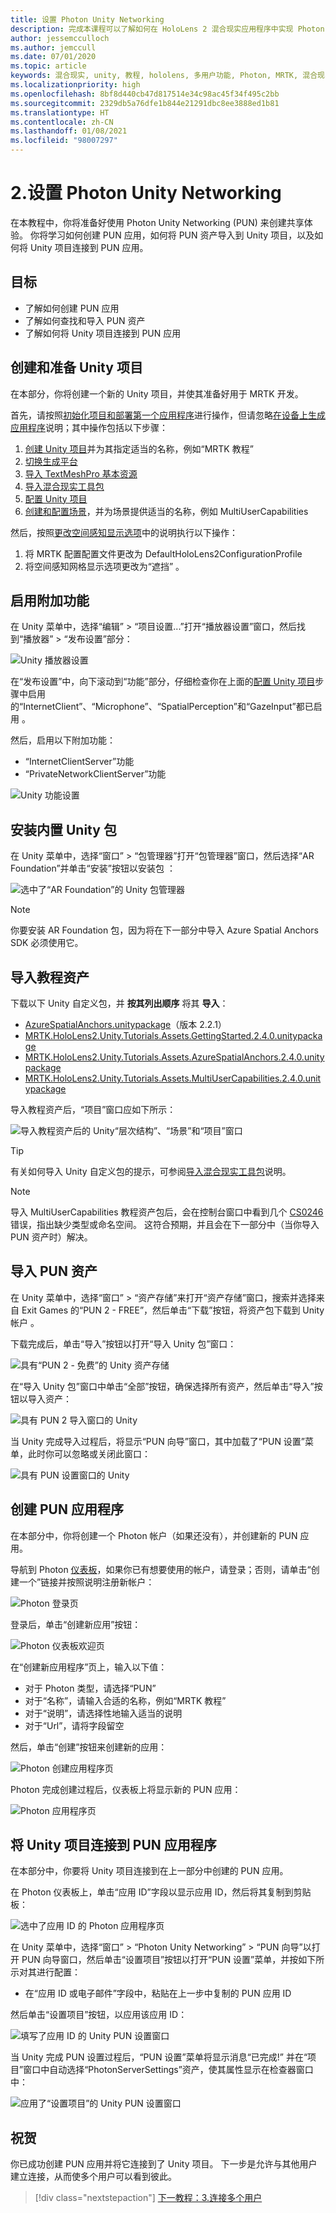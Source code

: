 ```yaml
---
title: 设置 Photon Unity Networking
description: 完成本课程可以了解如何在 HoloLens 2 混合现实应用程序中实现 Photon Unity Network。
author: jessemcculloch
ms.author: jemccull
ms.date: 07/01/2020
ms.topic: article
keywords: 混合现实, unity, 教程, hololens, 多用户功能, Photon, MRTK, 混合现实工具包, UWP, Azure 空间定位点, PUN
ms.localizationpriority: high
ms.openlocfilehash: 8bf8d440cb47d817514e34c98ac45f34f495c2bb
ms.sourcegitcommit: 2329db5a76dfe1b844e21291dbc8ee3888ed1b81
ms.translationtype: HT
ms.contentlocale: zh-CN
ms.lasthandoff: 01/08/2021
ms.locfileid: "98007297"
---
```

# <a name="2-setting-up-photon-unity-networking"></a>2.设置 Photon Unity Networking

在本教程中，你将准备好使用 Photon Unity Networking (PUN) 来创建共享体验。 你将学习如何创建 PUN 应用，如何将 PUN 资产导入到 Unity 项目，以及如何将 Unity 项目连接到 PUN 应用。

## <a name="objectives"></a>目标

* 了解如何创建 PUN 应用
* 了解如何查找和导入 PUN 资产
* 了解如何将 Unity 项目连接到 PUN 应用

## <a name="creating-and-preparing-the-unity-project"></a>创建和准备 Unity 项目

在本部分，你将创建一个新的 Unity 项目，并使其准备好用于 MRTK 开发。

首先，请按照[初始化项目和部署第一个应用程序](mr-learning-base-02.md)进行操作，但请忽略[在设备上生成应用程序](mr-learning-base-02.md#building-and-deploying-to-your-hololens-2)说明；其中操作包括以下步骤：

1. [创建 Unity 项目](mr-learning-base-02.md#creating-the-unity-project)并为其指定适当的名称，例如“MRTK 教程”
2. [切换生成平台](mr-learning-base-02.md#switching-the-build-platform)
3. [导入 TextMeshPro 基本资源](mr-learning-base-02.md#importing-the-textmeshpro-essential-resources)
4. [导入混合现实工具包](mr-learning-base-02.md#importing-the-mixed-reality-toolkit)
5. [配置 Unity 项目](mr-learning-base-02.md#selecting-mrtk-and-project-settings)
6. [创建和配置场景](mr-learning-base-02.md#creating-and-configuring-the-scene)，并为场景提供适当的名称，例如 MultiUserCapabilities

然后，按照[更改空间感知显示选项](mr-learning-base-03.md#changing-the-spatial-awareness-display-option)中的说明执行以下操作：

1. 将 MRTK 配置配置文件更改为 DefaultHoloLens2ConfigurationProfile 
1. 将空间感知网格显示选项更改为“遮挡” 。

## <a name="enabling-additional-capabilities"></a>启用附加功能

在 Unity 菜单中，选择“编辑” > “项目设置...”打开“播放器设置”窗口，然后找到“播放器” >  “发布设置”部分：   

![Unity 播放器设置](images/mr-learning-sharing/sharing-02-section2-step1-1.png)

在“发布设置”中，向下滚动到“功能”部分，仔细检查你在上面的[配置 Unity 项目](mr-learning-base-02.md#selecting-mrtk-and-project-settings)步骤中启用的“InternetClient”、“Microphone”、“SpatialPerception”和“GazeInput”都已启用     。

然后，启用以下附加功能：

* “InternetClientServer”功能
* “PrivateNetworkClientServer”功能

![Unity 功能设置](images/mr-learning-sharing/sharing-02-section2-step1-2.png)

## <a name="installing-inbuilt-unity-packages"></a>安装内置 Unity 包

在 Unity 菜单中，选择“窗口” > “包管理器”打开“包管理器”窗口，然后选择“AR Foundation”并单击“安装”按钮以安装包   ：

![选中了“AR Foundation”的 Unity 包管理器](images/mr-learning-sharing/sharing-02-section3-step1-1.png)

> [!NOTE]
> 你要安装 AR Foundation 包，因为将在下一部分中导入 Azure Spatial Anchors SDK 必须使用它。

## <a name="importing-the-tutorial-assets"></a>导入教程资产

下载以下 Unity 自定义包，并 **按其列出顺序** 将其 **导入**：

* [AzureSpatialAnchors.unitypackage](https://github.com/Azure/azure-spatial-anchors-samples/releases/download/v2.2.1/AzureSpatialAnchors.unitypackage)（版本 2.2.1）
* [MRTK.HoloLens2.Unity.Tutorials.Assets.GettingStarted.2.4.0.unitypackage](https://github.com/microsoft/MixedRealityLearning/releases/download/getting-started-v2.4.0/MRTK.HoloLens2.Unity.Tutorials.Assets.GettingStarted.2.4.0.unitypackage)
* [MRTK.HoloLens2.Unity.Tutorials.Assets.AzureSpatialAnchors.2.4.0.unitypackage](https://github.com/microsoft/MixedRealityLearning/releases/download/azure-spatial-anchors-v2.4.0/MRTK.HoloLens2.Unity.Tutorials.Assets.AzureSpatialAnchors.2.4.0.unitypackage)
* [MRTK.HoloLens2.Unity.Tutorials.Assets.MultiUserCapabilities.2.4.0.unitypackage](https://github.com/microsoft/MixedRealityLearning/releases/download/multi-user-capabilities-v2.4.0/MRTK.HoloLens2.Unity.Tutorials.Assets.MultiUserCapabilities.2.4.0.unitypackage)

导入教程资产后，“项目”窗口应如下所示：

![导入教程资产后的 Unity“层次结构”、“场景”和“项目”窗口](images/mr-learning-sharing/sharing-02-section4-step1-1.png)

> [!TIP]
> 有关如何导入 Unity 自定义包的提示，可参阅[导入混合现实工具包](mr-learning-base-02.md#importing-the-mixed-reality-toolkit)说明。

> [!NOTE]
> 导入 MultiUserCapabilities 教程资产包后，会在控制台窗口中看到几个 [CS0246](https://docs.microsoft.com/dotnet/csharp/language-reference/compiler-messages/cs0246) 错误，指出缺少类型或命名空间。 这符合预期，并且会在下一部分中（当你导入 PUN 资产时）解决。

## <a name="importing-the-pun-assets"></a>导入 PUN 资产

在 Unity 菜单中，选择“窗口” > “资产存储”来打开“资产存储”窗口，搜索并选择来自 Exit Games 的“PUN 2 - FREE”，然后单击“下载”按钮，将资产包下载到 Unity 帐户   。

下载完成后，单击“导入”按钮以打开“导入 Unity 包”窗口：

![具有“PUN 2 - 免费”的 Unity 资产存储](images/mr-learning-sharing/sharing-02-section5-step1-1.png)

在“导入 Unity 包”窗口中单击“全部”按钮，确保选择所有资产，然后单击“导入”按钮以导入资产：

![具有 PUN 2 导入窗口的 Unity](images/mr-learning-sharing/sharing-02-section5-step1-2.png)

当 Unity 完成导入过程后，将显示“PUN 向导”窗口，其中加载了“PUN 设置”菜单，此时你可以忽略或关闭此窗口：

![具有 PUN 设置窗口的 Unity](images/mr-learning-sharing/sharing-02-section5-step1-3.png)

## <a name="creating-the-pun-application"></a>创建 PUN 应用程序

在本部分中，你将创建一个 Photon 帐户（如果还没有），并创建新的 PUN 应用。

导航到 Photon <a href="https://dashboard.photonengine.com/account/signin" target="_blank">仪表板</a>，如果你已有想要使用的帐户，请登录；否则，请单击“创建一个”链接并按照说明注册新帐户：

![Photon 登录页](images/mr-learning-sharing/sharing-02-section6-step1-1.png)

登录后，单击“创建新应用”按钮：

![Photon 仪表板欢迎页](images/mr-learning-sharing/sharing-02-section6-step1-2.png)

在“创建新应用程序”页上，输入以下值：

* 对于 Photon 类型，请选择“PUN”
* 对于“名称”，请输入合适的名称，例如“MRTK 教程”
* 对于“说明”，请选择性地输入适当的说明
* 对于“Url”，请将字段留空

然后，单击“创建”按钮来创建新的应用：

![Photon 创建应用程序页](images/mr-learning-sharing/sharing-02-section6-step1-3.png)

Photon 完成创建过程后，仪表板上将显示新的 PUN 应用：

![Photon 应用程序页](images/mr-learning-sharing/sharing-02-section6-step1-4.png)

## <a name="connecting-the-unity-project-to-the-pun-application"></a>将 Unity 项目连接到 PUN 应用程序

在本部分中，你要将 Unity 项目连接到在上一部分中创建的 PUN 应用。

在 Photon 仪表板上，单击“应用 ID”字段以显示应用 ID，然后将其复制到剪贴板：

![选中了应用 ID 的 Photon 应用程序页](images/mr-learning-sharing/sharing-02-section7-step1-1.png)

在 Unity 菜单中，选择“窗口” > “Photon Unity Networking” > “PUN 向导”以打开 PUN 向导窗口，然后单击“设置项目”按钮以打开“PUN 设置”菜单，并按如下所示对其进行配置：

* 在“应用 ID 或电子邮件”字段中，粘贴在上一步中复制的 PUN 应用 ID

然后单击“设置项目”按钮，以应用该应用 ID：

![填写了应用 ID 的 Unity PUN 设置窗口](images/mr-learning-sharing/sharing-02-section7-step1-2.png)

当 Unity 完成 PUN 设置过程后，“PUN 设置”菜单将显示消息“已完成!” 并在“项目”窗口中自动选择“PhotonServerSettings”资产，使其属性显示在检查器窗口中：

![应用了“设置项目”的 Unity PUN 设置窗口](images/mr-learning-sharing/sharing-02-section7-step1-3.png)

## <a name="congratulations"></a>祝贺

你已成功创建 PUN 应用并将它连接到了 Unity 项目。 下一步是允许与其他用户建立连接，从而使多个用户可以看到彼此。

> [!div class="nextstepaction"]
> [下一教程：3.连接多个用户](mr-learning-sharing-03.md)
